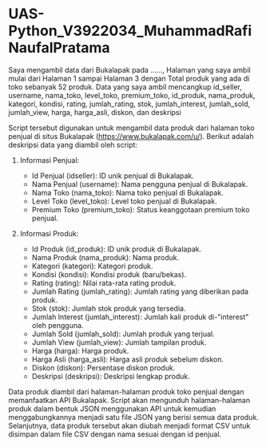 # UAS-Python_V3922034_MuhammadRafiNaufalPratama

Saya mengambil data dari Bukalapak pada ......, Halaman yang saya ambil mulai dari Halaman 1 sampai Halaman 3 dengan Total produk yang ada di toko sebanyak 52 produk. Data yang saya ambil mencangkup id_seller, username, nama_toko, level_toko, premium_toko, id_produk, nama_produk, kategori, kondisi, rating, jumlah_rating, stok, jumlah_interest, jumlah_sold, jumlah_view, harga, harga_asli, diskon, dan deskripsi

Script tersebut digunakan untuk mengambil data produk dari halaman toko penjual di situs Bukalapak (https://www.bukalapak.com/u/). Berikut adalah deskripsi data yang diambil oleh script:

1. Informasi Penjual:
   - Id Penjual (idseller): ID unik penjual di Bukalapak.
   - Nama Penjual (username): Nama pengguna penjual di Bukalapak.
   - Nama Toko (nama_toko): Nama toko penjual di Bukalapak.
   - Level Toko (level_toko): Level toko penjual di Bukalapak.
   - Premium Toko (premium_toko): Status keanggotaan premium toko penjual.

2. Informasi Produk:
   - Id Produk (id_produk): ID unik produk di Bukalapak.
   - Nama Produk (nama_produk): Nama produk.
   - Kategori (kategori): Kategori produk.
   - Kondisi (kondisi): Kondisi produk (baru/bekas).
   - Rating (rating): Nilai rata-rata rating produk.
   - Jumlah Rating (jumlah_rating): Jumlah rating yang diberikan pada produk.
   - Stok (stok): Jumlah stok produk yang tersedia.
   - Jumlah Interest (jumlah_interest): Jumlah kali produk di-"interest" oleh pengguna.
   - Jumlah Sold (jumlah_sold): Jumlah produk yang terjual.
   - Jumlah View (jumlah_view): Jumlah tampilan produk.
   - Harga (harga): Harga produk.
   - Harga Asli (harga_asli): Harga asli produk sebelum diskon.
   - Diskon (diskon): Persentase diskon produk.
   - Deskripsi (deskripsi): Deskripsi lengkap produk.

Data produk diambil dari halaman-halaman produk toko penjual dengan memanfaatkan API Bukalapak. Script akan mengunduh halaman-halaman produk dalam bentuk JSON menggunakan API untuk kemudian menggabungkannya menjadi satu file JSON yang berisi semua data produk. Selanjutnya, data produk tersebut akan diubah menjadi format CSV untuk disimpan dalam file CSV dengan nama sesuai dengan id penjual.
